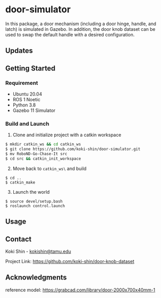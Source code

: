 # door-simulator
In this package, a door mechanism (including a door hinge, handle, and latch) is simulated in Gazebo. In addition, the door knob dataset can be used to swap the default handle with a desired configuration.

## Updates

## Getting Started

### Requirement
* Ubuntu 20.04
* ROS 1 Noetic
* Python 3.8
* Gazebo 11 Simulator


### Build and Launch

1. Clone and initialize project with a catkin workspace
```sh
$ mkdir catkin_ws && cd catkin_ws
$ git clone https://github.com/koki-shin/door-simulator.git
$ mv RoboND-Go-Chase-It src
$ cd src && catkin_init_workspace
```

2. Move back to `catkin_ws\` and build
```
$ cd ..
$ catkin_make
```

3. Launch the world
```
$ source devel/setup.bash
$ roslaunch control.launch
```

## Usage


## Contact
Koki Shin - kokishin@tamu.edu

Project Link: https://github.com/koki-shin/door-knob-dataset

## Acknowledgments
reference model: https://grabcad.com/library/door-2000x700x40mm-1
